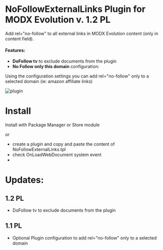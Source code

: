 NoFollowExternalLinks Plugin for MODX Evolution v. 1.2 PL
============================

Add rel="no-follow" to all external links in MODX Evolution content (only in content field).

#### Features: 

* **DoFollow tv** to exclude documents from the plugin 
* **No Follow only this domain** configuration:

Using the configuration settings you can add rel="no-follow" only to a selected domain (ie: amazon affiliate links)

![plugin](https://raw.githubusercontent.com/Nicola1971/NoFollowExternalLinks-Plugin/master/11-plugin-conf.jpg)

# Install
Install with Package Manager or Store module

or

* create a plugin and copy and paste the content of NoFollowExternalLinks.tpl
* check OnLoadWebDocument system event 
* 

# Updates:

## 1.2 PL
* DoFollow tv to exclude documents from the plugin   

## 1.1 PL
* Optional Plugin configuration to add rel="no-follow" only to a selected domain   
